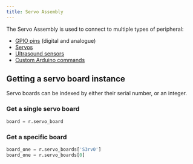```yaml
---
title: Servo Assembly
---
```


The Servo Assembly is used to connect to multiple types of peripheral:

- [GPIO pins](gpio) (digital and analogue)
- [Servos](servos)
- [Ultrasound sensors](ultrasound)
- [Custom Arduino commands](arduino-commands)

## Getting a servo board instance

Servo boards can be indexed by either their serial number, or an integer.

### Get a single servo board
```python
board = r.servo_board
```

### Get a specific board
```python
board_one = r.servo_boards['S3rv0']
board_one = r.servo_boards[0]
```
